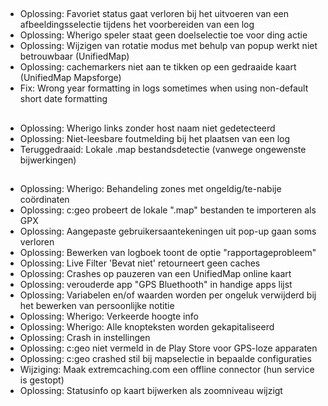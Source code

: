 ##
- Oplossing: Favoriet status gaat verloren bij het uitvoeren van een afbeeldingsselectie tijdens het voorbereiden van een log
- Oplossing: Wherigo speler staat geen doelselectie toe voor ding actie
- Oplossing: Wijzigen van rotatie modus met behulp van popup werkt niet betrouwbaar (UnifiedMap)
- Oplossing: cachemarkers niet aan te tikken op een gedraaide kaart (UnifiedMap Mapsforge)
- Fix: Wrong year formatting in logs sometimes when using non-default short date formatting

##
- Oplossing: Wherigo links zonder host naam niet gedetecteerd
- Oplossing: Niet-leesbare foutmelding bij het plaatsen van een log
- Teruggedraaid: Lokale .map bestandsdetectie (vanwege ongewenste bijwerkingen)

##
- Oplossing: Wherigo: Behandeling zones met ongeldig/te-nabije coördinaten
- Oplossing: c:geo probeert de lokale ".map" bestanden te importeren als GPX
- Oplossing: Aangepaste gebruikersaantekeningen uit pop-up gaan soms verloren
- Oplossing: Bewerken van logboek toont de optie "rapportageprobleem"
- Oplossing: Live Filter 'Bevat niet' retourneert geen caches
- Oplossing: Crashes op pauzeren van een UnifiedMap online kaart
- Oplossing: verouderde app "GPS Bluethooth" in handige apps lijst
- Oplossing: Variabelen en/of waarden worden per ongeluk verwijderd bij het bewerken van persoonlijke notitie
- Oplossing: Wherigo: Verkeerde hoogte info
- Oplossing: Wherigo: Alle knopteksten worden gekapitaliseerd
- Oplossing: Crash in instellingen
- Oplossing: c:geo niet vermeld in de Play Store voor GPS-loze apparaten
- Oplossing: c:geo crashed stil bij mapselectie in bepaalde configuraties
- Wijziging: Maak extremcaching.com een offline connector (hun service is gestopt)
- Oplossing: Statusinfo op kaart bijwerken als zoomniveau wijzigt

